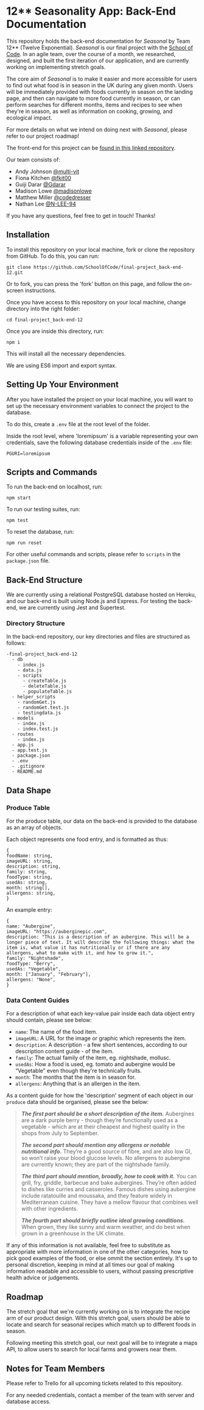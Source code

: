 # 12\*\* Seasonality App: Back-End Documentation

This repository holds the back-end documentation for _Seasonal_ by Team 12\*\* (Twelve Exponential). _Seasonal_ is our final project with the [School of Code](https://github.com/SchoolOfCode). In an agile team, over the course of a month, we researched, designed, and built the first iteration of our application, and are currently working on implementing stretch goals.

The core aim of _Seasonal_ is to make it easier and more accessible for users to find out what food is in season in the UK during any given month. Users will be immediately provided with foods currently in season on the landing page, and then can navigate to more food currently in season, or can perform searches for different months, items and recipes to see when they're in season, as well as information on cooking, growing, and ecological impact.

For more details on what we intend on doing next with _Seasonal_, please refer to our project roadmap!

The front-end for this project can be [found in this linked repository](https://github.com/SchoolOfCode/final-project_front-end-12).

Our team consists of:

- Andy Johnson [@multi-vit](https://github.com/multi-vit)
- Fiona Kitchen [@fkit00](https://github.com/fkit00)
- Guiji Darar [@Gdarar](https://github.com/Gdarar)
- Madison Lowe [@madisonlowe](https://github.com/madisonlowe)
- Matthew Miller [@codedresser](https://github.com/codedresser)
- Nathan Lee [@N-LEE-94](https://github.com/N-LEE-94)

If you have any questions, feel free to get in touch! Thanks!

## Installation

To install this repository on your local machine, fork or clone the repository from GitHub. To do this, you can run:

```
git clone https://github.com/SchoolOfCode/final-project_back-end-12.git
```

Or to fork, you can press the 'fork' button on this page, and follow the on-screen instructions.

Once you have access to this repository on your local machine, change directory into the right folder:

```
cd final-project_back-end-12
```

Once you are inside this directory, run:

```
npm i
```

This will install all the necessary dependencies.

We are using ES6 import and export syntax.

## Setting Up Your Environment

After you have installed the project on your local machine, you will want to set up the necessary environment variables to connect the project to the database.

To do this, create a `.env` file at the root level of the folder.

Inside the root level, where 'loremipsum' is a variable representing your own credentials, save the following database credentials inside of the `.env` file:

```
PGURI=loremipsum
```

## Scripts and Commands

To run the back-end on localhost, run:

```
npm start
```

To run our testing suites, run:

```
npm test
```

To reset the database, run:

```
npm run reset
```

For other useful commands and scripts, please refer to `scripts` in the `package.json` file.

## Back-End Structure

We are currently using a relational PostgreSQL database hosted on Heroku, and our back-end is built using Node.js and Express. For testing the back-end, we are currently using Jest and Supertest.

### Directory Structure

In the back-end repository, our key directories and files are structured as follows:

```
-final-project_back-end-12
  - db
    - index.js
    - data.js
    - scripts
      - createTable.js
      - deleteTable.js
      - populateTable.js
  - helper_scripts
    - randomGet.js
    - randomGet.test.js
    - testingdata.js
  - models
    - index.js
    - index.test.js
  - routes
    - index.js
  - app.js
  - app.test.js
  - package.json
  - .env
  - .gitignore
  - README.md
```

## Data Shape

### Produce Table

For the produce table, our data on the back-end is provided to the database as an array of objects.

Each object represents one food entry, and is formatted as thus:

```
{
foodName: string,
imageURL: string,
description: string,
family: string,
foodType: string,
usedAs: string,
month: string[],
allergens: string,
}
```

An example entry:

```
{
name: "Aubergine",
imageURL: "https://auberginepic.com",
description: "This is a description of an aubergine. This will be a longer piece of text. It will describe the following things: what the item is, what value it has nutritionally or if there are any allergens, what to make with it, and how to grow it.",
family: "Nightshade",
foodType: "Berry",
usedAs: "Vegetable",
month: ["January", "February"],
allergens: "None",
}
```

### Data Content Guides

For a description of what each key-value pair inside each data object entry should contain, please see below:

- `name`: The name of the food item.
- `imageURL`: A URL for the image or graphic which represents the item.
- `description`: A description - a few short sentences, according to our description content guide - of the item.
- `family`: The actual family of the item, eg. nightshade, mollusc.
- `usedAs`: How a food is used, eg. tomato and aubergine would be “Vegetable” even though they're technically fruits.
- `month`: The months that the item is in season for.
- `allergens`: Anything that is an allergen in the item.

As a content guide for how the 'description' segment of each object in our `produce` data should be organised, please see the below:

<blockquote>

**_The first part should be a short description of the item._** Aubergines are a dark purple berry - though they’re functionally used as a vegetable - which are at their cheapest and highest quality in the shops from July to September.

**_The second part should mention any allergens or notable nutritional info._** They’re a good source of fibre, and are also low GI, so won’t raise your blood glucose levels. No allergens to aubergine are currently known; they are part of the nightshade family.

**_The third part should mention, broadly, how to cook with it._** You can grill, fry, griddle, barbecue and bake aubergines. They’re often added to dishes like curries and casseroles. Famous dishes using aubergine include ratatouille and moussaka, and they feature widely in Mediterranean cuisine. They have a mellow flavour that combines well with other ingredients.

**_The fourth part should briefly outline ideal growing conditions._** When grown, they like sunny and warm weather, and do best when grown in a greenhouse in the UK climate.

</blockquote>

If any of this information is not available, feel free to substitute as appropriate with more information in one of the other categories, how to pick good examples of the food, or else ommit the section entirely. It's up to personal discretion, keeping in mind at all times our goal of making information readable and accessible to users, without passing prescriptive health advice or judgements.

## Roadmap

The stretch goal that we're currently working on is to integrate the recipe arm of our product design. With this stretch goal, users should be able to locate and search for seasonal recipes which match up to different foods in season.

Following meeting this stretch goal, our next goal will be to integrate a maps API, to allow users to search for local farms and growers near them.

## Notes for Team Members

Please refer to Trello for all upcoming tickets related to this repository.

For any needed credentials, contact a member of the team with server and database access.
